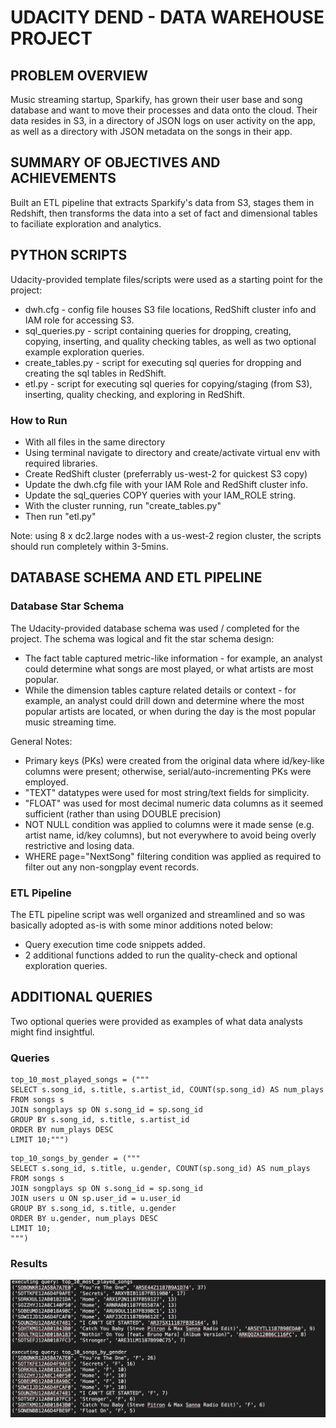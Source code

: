 # UDACITY DEND - DATA WAREHOUSE PROJECT

## PROBLEM OVERVIEW
Music streaming startup, Sparkify, has grown their user base and song database and want to move their processes and data onto the cloud. Their data resides in S3, in a directory of JSON logs on user activity on the app, as well as a directory with JSON metadata on the songs in their app.

## SUMMARY OF OBJECTIVES AND ACHIEVEMENTS
Built an ETL pipeline that extracts Sparkify's data from S3, stages them in Redshift, then transforms the data into a set of fact and dimensional tables to faciliate exploration and analytics.

## PYTHON SCRIPTS
Udacity-provided template files/scripts were used as a starting point for the project:
* dwh.cfg - config file houses S3 file locations, RedShift cluster info and IAM role for accessing S3.
* sql_queries.py - script containing queries for dropping, creating, copying, inserting, and quality checking tables, as well as two optional example exploration queries.
* create_tables.py - script for executing sql queries for dropping and creating the sql tables in RedShift.
* etl.py - script for executing sql queries for copying/staging (from S3), inserting, quality checking, and exploring in RedShift. 

### How to Run
* With all files in the same directory
* Using terminal navigate to directory and create/activate virtual env with required libraries.
* Create RedShift cluster (preferrably us-west-2 for quickest S3 copy)
* Update the dwh.cfg file with your IAM Role and RedShift cluster info.
* Update the sql_queries COPY queries with your IAM_ROLE string.
* With the cluster running, run "create_tables.py"
* Then run "etl.py"

Note: using 8 x dc2.large nodes with a us-west-2 region cluster, the scripts should run completely within 3-5mins.

## DATABASE SCHEMA AND ETL PIPELINE
### Database Star Schema
The Udacity-provided database schema was used / completed for the project. The schema was logical and fit the star schema design:
* The fact table captured metric-like information - for example, an analyst could determine what songs are most played, or what artists are most popular.
* While the dimension tables capture related details or context - for example, an analyst could drill down and determine where the most popular artists are located, or when during the day is the most popular music streaming time.

General Notes:
* Primary keys (PKs) were created from the original data where id/key-like columns were present; otherwise, serial/auto-incrementing PKs were employed.
* "TEXT" datatypes were used for most string/text fields for simplicity.
* "FLOAT" was used for most decimal numeric data columns as it seemed sufficient (rather than using DOUBLE precision)
* NOT NULL condition was applied to columns were it made sense (e.g. artist name, id/key columns), but not everywhere to avoid being overly restrictive and losing data.
* WHERE page="NextSong" filtering condition was applied as required to filter out any non-songplay event records.

### ETL Pipeline
The ETL pipeline script was well organized and streamlined and so was basically adopted as-is with some minor additions noted below:
* Query execution time code snippets added.
* 2 additional functions added to run the quality-check and optional exploration queries.

## ADDITIONAL QUERIES
Two optional queries were provided as examples of what data analysts might find insightful.

### Queries
```
top_10_most_played_songs = ("""
SELECT s.song_id, s.title, s.artist_id, COUNT(sp.song_id) AS num_plays
FROM songs s
JOIN songplays sp ON s.song_id = sp.song_id
GROUP BY s.song_id, s.title, s.artist_id
ORDER BY num_plays DESC
LIMIT 10;""")
```

```
top_10_songs_by_gender = ("""
SELECT s.song_id, s.title, u.gender, COUNT(sp.song_id) AS num_plays
FROM songs s
JOIN songplays sp ON s.song_id = sp.song_id
JOIN users u ON sp.user_id = u.user_id
GROUP BY s.song_id, s.title, u.gender
ORDER BY u.gender, num_plays DESC
LIMIT 10;
""")
```

### Results
![Query Results ](explore_query_results.png)


